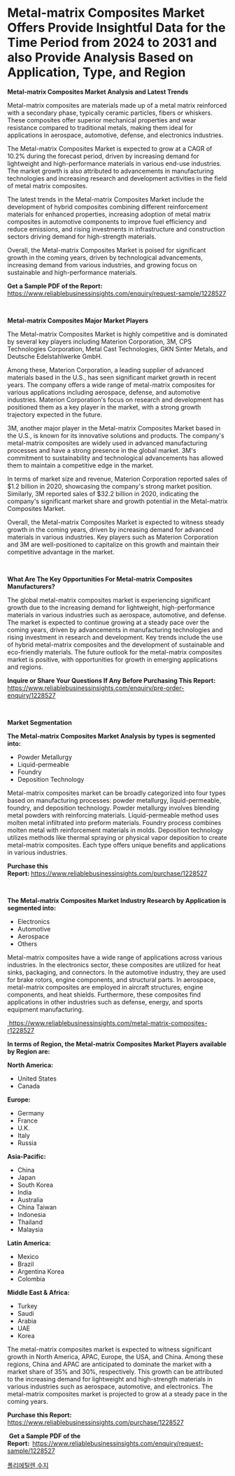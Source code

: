 <p><h1>Metal-matrix Composites Market Offers Provide Insightful Data for the Time Period from 2024 to 2031 and also Provide Analysis Based on Application, Type, and Region</h1></p><p><strong>Metal-matrix Composites Market Analysis and Latest Trends</strong></p>
<p><p>Metal-matrix composites are materials made up of a metal matrix reinforced with a secondary phase, typically ceramic particles, fibers or whiskers. These composites offer superior mechanical properties and wear resistance compared to traditional metals, making them ideal for applications in aerospace, automotive, defense, and electronics industries.</p><p>The Metal-matrix Composites Market is expected to grow at a CAGR of 10.2% during the forecast period, driven by increasing demand for lightweight and high-performance materials in various end-use industries. The market growth is also attributed to advancements in manufacturing technologies and increasing research and development activities in the field of metal matrix composites.</p><p>The latest trends in the Metal-matrix Composites Market include the development of hybrid composites combining different reinforcement materials for enhanced properties, increasing adoption of metal matrix composites in automotive components to improve fuel efficiency and reduce emissions, and rising investments in infrastructure and construction sectors driving demand for high-strength materials.</p><p>Overall, the Metal-matrix Composites Market is poised for significant growth in the coming years, driven by technological advancements, increasing demand from various industries, and growing focus on sustainable and high-performance materials.</p></p>
<p><strong>Get a Sample PDF of the Report:&nbsp;</strong> <a href="https://www.reliablebusinessinsights.com/enquiry/request-sample/1228527">https://www.reliablebusinessinsights.com/enquiry/request-sample/1228527</a></p>
<p>&nbsp;</p>
<p><strong>Metal-matrix Composites Major Market Players</strong></p>
<p><p>The Metal-matrix Composites Market is highly competitive and is dominated by several key players including Materion Corporation, 3M, CPS Technologies Corporation, Metal Cast Technologies, GKN Sinter Metals, and Deutsche Edelstahlwerke GmbH.</p><p>Among these, Materion Corporation, a leading supplier of advanced materials based in the U.S., has seen significant market growth in recent years. The company offers a wide range of metal-matrix composites for various applications including aerospace, defense, and automotive industries. Materion Corporation's focus on research and development has positioned them as a key player in the market, with a strong growth trajectory expected in the future.</p><p>3M, another major player in the Metal-matrix Composites Market based in the U.S., is known for its innovative solutions and products. The company's metal-matrix composites are widely used in advanced manufacturing processes and have a strong presence in the global market. 3M's commitment to sustainability and technological advancements has allowed them to maintain a competitive edge in the market.</p><p>In terms of market size and revenue, Materion Corporation reported sales of $1.2 billion in 2020, showcasing the company's strong market position. Similarly, 3M reported sales of $32.2 billion in 2020, indicating the company's significant market share and growth potential in the Metal-matrix Composites Market.</p><p>Overall, the Metal-matrix Composites Market is expected to witness steady growth in the coming years, driven by increasing demand for advanced materials in various industries. Key players such as Materion Corporation and 3M are well-positioned to capitalize on this growth and maintain their competitive advantage in the market.</p></p>
<p>&nbsp;</p>
<p><strong>What Are The Key Opportunities For Metal-matrix Composites Manufacturers?</strong></p>
<p><p>The global metal-matrix composites market is experiencing significant growth due to the increasing demand for lightweight, high-performance materials in various industries such as aerospace, automotive, and defense. The market is expected to continue growing at a steady pace over the coming years, driven by advancements in manufacturing technologies and rising investment in research and development. Key trends include the use of hybrid metal-matrix composites and the development of sustainable and eco-friendly materials. The future outlook for the metal-matrix composites market is positive, with opportunities for growth in emerging applications and regions.</p></p>
<p><strong>Inquire or Share Your Questions If Any Before Purchasing This Report:</strong> <a href="https://www.reliablebusinessinsights.com/enquiry/pre-order-enquiry/1228527">https://www.reliablebusinessinsights.com/enquiry/pre-order-enquiry/1228527</a></p>
<p>&nbsp;</p>
<p><strong>Market Segmentation</strong></p>
<p><strong>The Metal-matrix Composites Market Analysis by types is segmented into:</strong></p>
<p><ul><li>Powder Metallurgy</li><li>Liquid-permeable</li><li>Foundry</li><li>Deposition Technology</li></ul></p>
<p><p>Metal-matrix composites market can be broadly categorized into four types based on manufacturing processes: powder metallurgy, liquid-permeable, foundry, and deposition technology. Powder metallurgy involves blending metal powders with reinforcing materials. Liquid-permeable method uses molten metal infiltrated into preform materials. Foundry process combines molten metal with reinforcement materials in molds. Deposition technology utilizes methods like thermal spraying or physical vapor deposition to create metal-matrix composites. Each type offers unique benefits and applications in various industries.</p></p>
<p><strong>Purchase this Report:&nbsp;</strong><a href="https://www.reliablebusinessinsights.com/purchase/1228527">https://www.reliablebusinessinsights.com/purchase/1228527</a></p>
<p>&nbsp;</p>
<p><strong>The Metal-matrix Composites Market Industry Research by Application is segmented into:</strong></p>
<p><ul><li>Electronics</li><li>Automotive</li><li>Aerospace</li><li>Others</li></ul></p>
<p><p>Metal-matrix composites have a wide range of applications across various industries. In the electronics sector, these composites are utilized for heat sinks, packaging, and connectors. In the automotive industry, they are used for brake rotors, engine components, and structural parts. In aerospace, metal-matrix composites are employed in aircraft structures, engine components, and heat shields. Furthermore, these composites find applications in other industries such as defense, energy, and sports equipment manufacturing.</p></p>
<p><a href="https://www.reliablebusinessinsights.com/metal-matrix-composites-r1228527">&nbsp;https://www.reliablebusinessinsights.com/metal-matrix-composites-r1228527</a></p>
<p><strong>In terms of Region, the Metal-matrix Composites Market Players available by Region are:</strong></p>
<p>
    <p> <strong> North America: </strong>
        <ul>
            <li>United States</li>
            <li>Canada</li>
        </ul>
        </p> 
    <p> <strong> Europe: </strong>
        <ul>
            <li>Germany</li>
            <li>France</li>
            <li>U.K.</li>
            <li>Italy</li>
            <li>Russia</li>
        </ul>
        </p> 
    <p> <strong> Asia-Pacific: </strong>
        <ul>
            <li>China</li>
            <li>Japan</li>
            <li>South Korea</li>
            <li>India</li>
            <li>Australia</li>
            <li>China Taiwan</li>
            <li>Indonesia</li>
            <li>Thailand</li>
            <li>Malaysia</li>
        </ul>
        </p> 
    <p> <strong> Latin America: </strong>
        <ul>
            <li>Mexico</li>
            <li>Brazil</li>
            <li>Argentina Korea</li>
            <li>Colombia</li>
        </ul>
        </p> 
    <p> <strong> Middle East & Africa: </strong>
        <ul>
            <li>Turkey</li>
            <li>Saudi</li>
            <li>Arabia</li>
            <li>UAE</li>
            <li>Korea</li>
        </ul>
    </p>
    </p>
<p><p>The metal-matrix composites market is expected to witness significant growth in North America, APAC, Europe, the USA, and China. Among these regions, China and APAC are anticipated to dominate the market with a market share of 35% and 30%, respectively. This growth can be attributed to the increasing demand for lightweight and high-strength materials in various industries such as aerospace, automotive, and electronics. The metal-matrix composites market is projected to grow at a steady pace in the coming years.</p></p>
<p><strong>Purchase this Report: </strong><a href="https://www.reliablebusinessinsights.com/purchase/1228527">https://www.reliablebusinessinsights.com/purchase/1228527</a></p>
<p>&nbsp;<strong>Get a Sample PDF of the Report:&nbsp;&nbsp;</strong><a href="https://www.reliablebusinessinsights.com/enquiry/request-sample/1228527">https://www.reliablebusinessinsights.com/enquiry/request-sample/1228527</a></p>
<p><strong></strong></p>
<p><p><a href="https://github.com/lzuwsfreyoq70/Market-Research-Report-List-3/blob/main/22525706213.md">폴리에틸렌 수지</a></p></p>